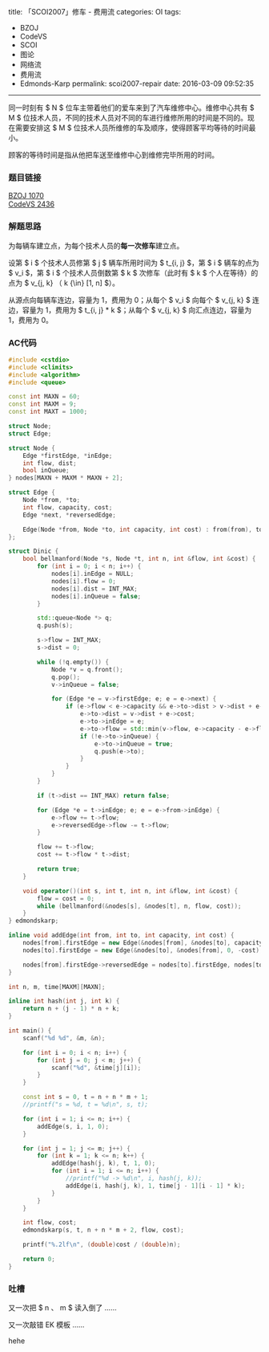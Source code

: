 title: 「SCOI2007」修车 - 费用流
categories: OI
tags: 
  - BZOJ
  - CodeVS
  - SCOI
  - 图论
  - 网络流
  - 费用流
  - Edmonds-Karp
permalink: scoi2007-repair
date: 2016-03-09 09:52:35
---

同一时刻有 $ N $ 位车主带着他们的爱车来到了汽车维修中心。维修中心共有 $ M $ 位技术人员，不同的技术人员对不同的车进行维修所用的时间是不同的。现在需要安排这 $ M $ 位技术人员所维修的车及顺序，使得顾客平均等待的时间最小。

顾客的等待时间是指从他把车送至维修中心到维修完毕所用的时间。

<!-- more -->

### 题目链接
[BZOJ 1070](http://www.lydsy.com/JudgeOnline/problem.php?id=1070)  
[CodeVS 2436](http://codevs.cn/problem/2436/)

### 解题思路
为每辆车建立点，为每个技术人员的**每一次修车**建立点。

设第 $ i $ 个技术人员修第 $ j $ 辆车所用时间为 $ t_{i, j} $，第 $ i $ 辆车的点为 $ v_i $，第 $ i $ 个技术人员倒数第 $ k $ 次修车（此时有 $ k $ 个人在等待）的点为 $ v_{j, k} $（$ k {\in} [1, n] $）。

从源点向每辆车连边，容量为 1，费用为 0；从每个 $ v_i $ 向每个 $ v_{j, k} $ 连边，容量为 1，费用为 $ t_{i, j} * k $；从每个 $ v_{j, k} $ 向汇点连边，容量为 1，费用为 0。

### AC代码
```c++
#include <cstdio>
#include <climits>
#include <algorithm>
#include <queue>

const int MAXN = 60;
const int MAXM = 9;
const int MAXT = 1000;

struct Node;
struct Edge;

struct Node {
	Edge *firstEdge, *inEdge;
	int flow, dist;
	bool inQueue;
} nodes[MAXN + MAXM * MAXN + 2];

struct Edge {
	Node *from, *to;
	int flow, capacity, cost;
	Edge *next, *reversedEdge;

	Edge(Node *from, Node *to, int capacity, int cost) : from(from), to(to), flow(0), capacity(capacity), cost(cost), next(from->firstEdge) {}
};

struct Dinic {
	bool bellmanford(Node *s, Node *t, int n, int &flow, int &cost) {
		for (int i = 0; i < n; i++) {
			nodes[i].inEdge = NULL;
			nodes[i].flow = 0;
			nodes[i].dist = INT_MAX;
			nodes[i].inQueue = false;
		}

		std::queue<Node *> q;
		q.push(s);

		s->flow = INT_MAX;
		s->dist = 0;

		while (!q.empty()) {
			Node *v = q.front();
			q.pop();
			v->inQueue = false;

			for (Edge *e = v->firstEdge; e; e = e->next) {
				if (e->flow < e->capacity && e->to->dist > v->dist + e->cost) {
					e->to->dist = v->dist + e->cost;
					e->to->inEdge = e;
					e->to->flow = std::min(v->flow, e->capacity - e->flow);
					if (!e->to->inQueue) {
						e->to->inQueue = true;
						q.push(e->to);
					}
				}
			}
		}

		if (t->dist == INT_MAX) return false;

		for (Edge *e = t->inEdge; e; e = e->from->inEdge) {
			e->flow += t->flow;
			e->reversedEdge->flow -= t->flow;
		}

		flow += t->flow;
		cost += t->flow * t->dist;

		return true;
	}

	void operator()(int s, int t, int n, int &flow, int &cost) {
		flow = cost = 0;
		while (bellmanford(&nodes[s], &nodes[t], n, flow, cost));
	}
} edmondskarp;

inline void addEdge(int from, int to, int capacity, int cost) {
	nodes[from].firstEdge = new Edge(&nodes[from], &nodes[to], capacity, cost);
	nodes[to].firstEdge = new Edge(&nodes[to], &nodes[from], 0, -cost);

	nodes[from].firstEdge->reversedEdge = nodes[to].firstEdge, nodes[to].firstEdge->reversedEdge = nodes[from].firstEdge;
}

int n, m, time[MAXM][MAXN];

inline int hash(int j, int k) {
	return n + (j - 1) * n + k;
}

int main() {
	scanf("%d %d", &m, &n);

	for (int i = 0; i < n; i++) {
		for (int j = 0; j < m; j++) {
			scanf("%d", &time[j][i]);
		}
	}

	const int s = 0, t = n + n * m + 1;
	//printf("s = %d, t = %d\n", s, t);

	for (int i = 1; i <= n; i++) {
		addEdge(s, i, 1, 0);
	}

	for (int j = 1; j <= m; j++) {
		for (int k = 1; k <= n; k++) {
			addEdge(hash(j, k), t, 1, 0);
			for (int i = 1; i <= n; i++) {
				//printf("%d -> %d\n", i, hash(j, k));
				addEdge(i, hash(j, k), 1, time[j - 1][i - 1] * k);
			}
		}
	}

	int flow, cost;
	edmondskarp(s, t, n + n * m + 2, flow, cost);

	printf("%.2lf\n", (double)cost / (double)n);

	return 0;
}
```

### 吐槽
又一次把 $ n $、$ m $ 读入倒了 ……

又一次敲错 EK 模板 ……

hehe

